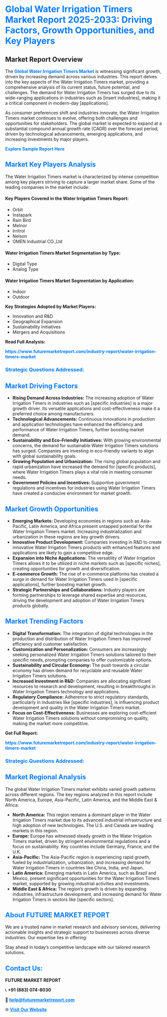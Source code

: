 <h1 style="color: #007BFF;">Global Water Irrigation Timers Market Report 2025-2033: Driving Factors, Growth Opportunities, and Key Players</h1>

<section id="overview">
<h2>Market Report Overview</h2>
<p>The <a href="https://www.futuremarketreport.com/industry-report/water-irrigation-timers-market" style="color: #007BFF; text-decoration: none;"><strong>Global Water Irrigation Timers Market</strong></a> is witnessing significant growth, driven by increasing demand across various industries. This report delves into the key aspects of the Water Irrigation Timers market, providing a comprehensive analysis of its current status, future potential, and challenges. The demand for Water Irrigation Timers has surged due to its wide-ranging applications in industries such as [insert industries], making it a critical component in modern-day [applications].</p>
<p>As consumer preferences shift and industries innovate, the Water Irrigation Timers market continues to evolve, offering both challenges and opportunities for stakeholders. The global market is expected to expand at a substantial compound annual growth rate (CAGR) over the forecast period, driven by technological advancements, emerging applications, and increasing investments by major players.</p>
</section>

<section id="overview">
<p><a href="https://www.futuremarketreport.com/request-sample/reportId=33081" style="color: #007BFF; text-decoration: none;"><strong>Explore Sample Report Here</strong></a></p>
</section>

<section id="key-players">
<h2 style="color: #007BFF;">Market Key Players Analysis</h2>
<p>The Water Irrigation Timers market is characterized by intense competition among key players striving to capture a larger market share. Some of the leading companies in the market include:</p>
<h4>Key Players Covered in the Water Irrigation Timers Report:</h4>
<ul><li>Orbit</li><li>Instapark</li><li>Rain Bird</li><li>Melnor</li><li>Irritrol</li><li>Nelson</li><li>OMEN Industrial CO.,Ltd</li></ul>
<h4>Water Irrigation Timers Market Segmentation by Type:</h4>
<ul><li>Digital Type</li><li>Analog Type</li></ul>

<h4>Water Irrigation Timers Market Segmentation by Application:</h4>
<ul><li>Indoor</li><li>Outdoor</li></ul>
<p><strong>Key Strategies Adopted by Market Players:</strong></p>
<ul>
<li>Innovation and R&D</li>
<li>Geographical Expansion</li>
<li>Sustainability Initiatives</li>
<li>Mergers and Acquisitions</li>
</ul>
</section>

<section>
<p><strong>Read Full Analysis: </strong></p><a href="https://www.futuremarketreport.com/industry-report/water-irrigation-timers-market" style="color: #007BFF; text-decoration: none;"><strong>https://www.futuremarketreport.com/industry-report/water-irrigation-timers-market</strong></a>
<h3 style="color: #007BFF;">Strategic Questions Addressed:</h3>
</section>

<section id="driving-factors">
<h2 style="color: #007BFF;">Market Driving Factors</h2>
<ul>
<li><strong>Rising Demand Across Industries:</strong> The increasing adoption of Water Irrigation Timers in industries such as [specific industries] is a major growth driver. Its versatile applications and cost-effectiveness make it a preferred choice among manufacturers.</li>
<li><strong>Technological Advancements:</strong> Continuous innovations in production and application technologies have enhanced the efficiency and performance of Water Irrigation Timers, further boosting market demand.</li>
<li><strong>Sustainability and Eco-Friendly Initiatives:</strong> With growing environmental concerns, the demand for sustainable Water Irrigation Timers solutions has surged. Companies are investing in eco-friendly variants to align with global sustainability goals.</li>
<li><strong>Growing Population and Urbanization:</strong> The rising global population and rapid urbanization have increased the demand for [specific products], where Water Irrigation Timers plays a vital role in meeting consumer needs.</li>
<li><strong>Government Policies and Incentives:</strong> Supportive government regulations and incentives for industries using Water Irrigation Timers have created a conducive environment for market growth.</li>
</ul>
</section>

<section id="growth-opportunities">
<h2 style="color: #007BFF;">Market Growth Opportunities</h2>
<ul>
<li><strong>Emerging Markets:</strong> Developing economies in regions such as Asia-Pacific, Latin America, and Africa present untapped potential for the Water Irrigation Timers market. Increasing industrialization and urbanization in these regions are key growth drivers.</li>
<li><strong>Innovative Product Development:</strong> Companies investing in R&D to create innovative Water Irrigation Timers products with enhanced features and applications are likely to gain a competitive edge.</li>
<li><strong>Expansion into Niche Applications:</strong> The versatility of Water Irrigation Timers allows it to be utilized in niche markets such as [specific niches], creating opportunities for growth and diversification.</li>
<li><strong>E-commerce Growth:</strong> The rise of e-commerce platforms has created a surge in demand for Water Irrigation Timers used in [specific applications], further boosting market growth.</li>
<li><strong>Strategic Partnerships and Collaborations:</strong> Industry players are forming partnerships to leverage shared expertise and resources, driving the development and adoption of Water Irrigation Timers products globally.</li>
</ul>
</section>

<section id="trending-factors">
<h2 style="color: #007BFF;">Market Trending Factors</h2>
<ul>
<li><strong>Digital Transformation:</strong> The integration of digital technologies in the production and distribution of Water Irrigation Timers has improved efficiency and customer satisfaction.</li>
<li><strong>Customization and Personalization:</strong> Consumers are increasingly seeking personalized Water Irrigation Timers solutions tailored to their specific needs, prompting companies to offer customizable options.</li>
<li><strong>Sustainability and Circular Economy:</strong> The push towards a circular economy has driven demand for recyclable and reusable Water Irrigation Timers solutions.</li>
<li><strong>Increased Investment in R&D:</strong> Companies are allocating significant resources to research and development, resulting in breakthroughs in Water Irrigation Timers technology and applications.</li>
<li><strong>Regulatory Compliance:</strong> Adherence to strict regulatory standards, particularly in industries like [specific industries], is influencing product development and quality in the Water Irrigation Timers market.</li>
<li><strong>Focus on Cost-Effectiveness:</strong> Businesses are exploring cost-efficient Water Irrigation Timers solutions without compromising on quality, making the market more competitive.</li>
</ul>
</section>

<section>
<p><strong>Get Full Report: </strong></p><a href="https://www.futuremarketreport.com/industry-report/water-irrigation-timers-market" style="color: #007BFF; text-decoration: none;"><strong>https://www.futuremarketreport.com/industry-report/water-irrigation-timers-market</strong></a>
<h3 style="color: #007BFF;">Strategic Questions Addressed:</h3>
</section>


<section id="regional-analysis">
<h2 style="color: #007BFF;">Market Regional Analysis</h2>
<p>The global Water Irrigation Timers market exhibits varied growth patterns across different regions. The key regions analyzed in this report include North America, Europe, Asia-Pacific, Latin America, and the Middle East & Africa:</p>
<ul>
<li><strong>North America:</strong> This region remains a dominant player in the Water Irrigation Timers market due to its advanced industrial infrastructure and high adoption of new technologies. The U.S. and Canada are leading markets in this region.</li>
<li><strong>Europe:</strong> Europe has witnessed steady growth in the Water Irrigation Timers market, driven by stringent environmental regulations and a focus on sustainability. Key countries include Germany, France, and the U.K.</li>
<li><strong>Asia-Pacific:</strong> The Asia-Pacific region is experiencing rapid growth, fueled by industrialization, urbanization, and increasing demand for Water Irrigation Timers in countries like China, India, and Japan.</li>
<li><strong>Latin America:</strong> Emerging markets in Latin America, such as Brazil and Mexico, present significant opportunities for the Water Irrigation Timers market, supported by growing industrial activities and investments.</li>
<li><strong>Middle East & Africa:</strong> The region’s growth is driven by expanding industries, infrastructure development, and increasing demand for Water Irrigation Timers in sectors like [specific sectors].</li>
</ul>
</section>

<footer>
<h2 style="color: #007BFF;">About FUTURE MARKET REPORT</h2>
<p>We are a trusted name in market research and advisory services, delivering actionable insights and strategic support to businesses across diverse industries. Our expertise lies in offering:</p>

<p>Stay ahead in today’s competitive landscape with our tailored research solutions.</p>

<h2 style="color: #007BFF;">Contact Us:</h2>
<p><strong>FUTURE MARKET REPORT</strong></p>
<p>📞 <strong>+91 (883) 074-8030</strong></p>
<p>📧 <strong><a href="mailto:help@futuremarketreport.com" style="color: #007BFF;">help@futuremarketreport.com</a></strong></p>
<p>🌐 <strong><a href="https://www.futuremarketreport.com/" style="color: #007BFF;">Visit Our Website</a></strong></p>
</footer>